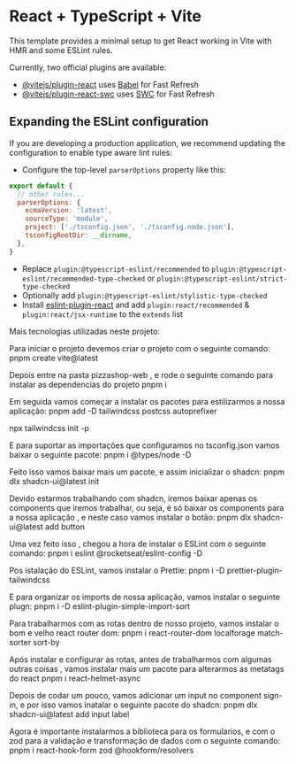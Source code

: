 # React + TypeScript + Vite

This template provides a minimal setup to get React working in Vite with HMR and some ESLint rules.

Currently, two official plugins are available:

- [@vitejs/plugin-react](https://github.com/vitejs/vite-plugin-react/blob/main/packages/plugin-react/README.md) uses [Babel](https://babeljs.io/) for Fast Refresh
- [@vitejs/plugin-react-swc](https://github.com/vitejs/vite-plugin-react-swc) uses [SWC](https://swc.rs/) for Fast Refresh

## Expanding the ESLint configuration

If you are developing a production application, we recommend updating the configuration to enable type aware lint rules:

- Configure the top-level `parserOptions` property like this:

```js
export default {
  // other rules...
  parserOptions: {
    ecmaVersion: 'latest',
    sourceType: 'module',
    project: ['./tsconfig.json', './tsconfig.node.json'],
    tsconfigRootDir: __dirname,
  },
}
```

- Replace `plugin:@typescript-eslint/recommended` to `plugin:@typescript-eslint/recommended-type-checked` or `plugin:@typescript-eslint/strict-type-checked`
- Optionally add `plugin:@typescript-eslint/stylistic-type-checked`
- Install [eslint-plugin-react](https://github.com/jsx-eslint/eslint-plugin-react) and add `plugin:react/recommended` & `plugin:react/jsx-runtime` to the `extends` list

Mais tecnologias utilizadas neste projeto:

Para iniciar o projeto devemos criar o projeto com o seguinte comando:
pnpm create vite@latest

Depois entre na pasta pizzashop-web , e rode o seguinte comando para instalar as dependencias do projeto
pnpm i

Em seguida vamos começar a instalar os pacotes para estilizarmos a nossa aplicação:
pnpm add -D tailwindcss postcss autoprefixer

npx tailwindcss init -p

E para suportar as importações que configuramos no tsconfig.json vamos baixar o seguinte pacote:
pnpm i @types/node -D 

Feito isso vamos baixar mais um pacote, e assim inicializar o shadcn:
pnpm dlx shadcn-ui@latest init

Devido estarmos trabalhando com shadcn, iremos baixar apenas os components que iremos
trabalhar, ou seja, é só baixar os components para a nossa aplicação , e neste caso
vamos instalar o botão:
pnpm dlx shadcn-ui@latest add button


Uma vez feito isso , chegou a hora de instalar o ESLint com o seguinte comando:
pnpm i eslint @rocketseat/eslint-config -D


Pos istalação do ESLint, vamos instalar o Prettie:
pnpm i -D prettier-plugin-tailwindcss


E para organizar os imports de nossa aplicação, vamos instalar o seguinte plugn:
pnpm i -D eslint-plugin-simple-import-sort

Para trabalharmos com as rotas dentro de nosso projeto, vamos instalar o bom e velho react router dom:
pnpm i react-router-dom localforage match-sorter sort-by

Após instalar e configurar as rotas, antes de trabalharmos com algumas outras coisas , vamos instalar mais um pacote para alterarmos as metatags do react
pnpm i react-helmet-async

Depois de codar um pouco, vamos adicionar um input no component sign-in, e por isso vamos inatalar o seguinte pacote do shadcn:
pnpm dlx shadcn-ui@latest add input label

Agora é importante instalarmos a biblioteca para os formularios, e com o zod para a validação e transformação de dados com o seguinte comando:
pnpm i react-hook-form zod @hookform/resolvers

